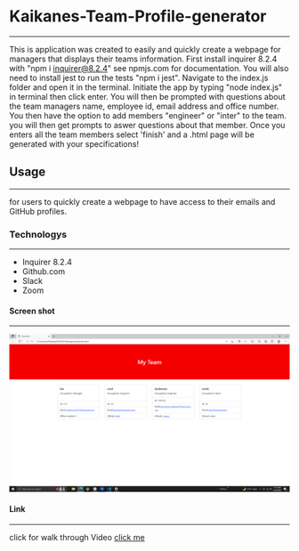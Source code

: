 # Kaikanes-Team-Profile-generator
***
This is application was created to easily and quickly create a webpage for managers that displays their teams information. First install inquirer 8.2.4 with "npm i inquirer@8.2.4" see npmjs.com for documentation. You will also need to install jest to run the tests "npm i jest". Navigate to the index.js folder and open it in the terminal. Initiate the app by typing "node index.js" in terminal then click enter. You will then be prompted with questions about the team managers name, employee id, email address and office number. You then have the option to add members "engineer" or "inter" to the team. you will then get prompts to aswer questions about that member. Once you enters all the team members select 'finish' and a .html page will be generated with your specifications!
## Usage
***
for users to quickly create a webpage to have access to their emails and GitHub profiles.
### Technologys
***
* Inquirer 8.2.4
* Github.com
* Slack
* Zoom
#### Screen shot
***
![image](./assets/images/Screenshot%20(81).png)
#### Link
***
click for walk through Video
[click me](https://youtu.be/)